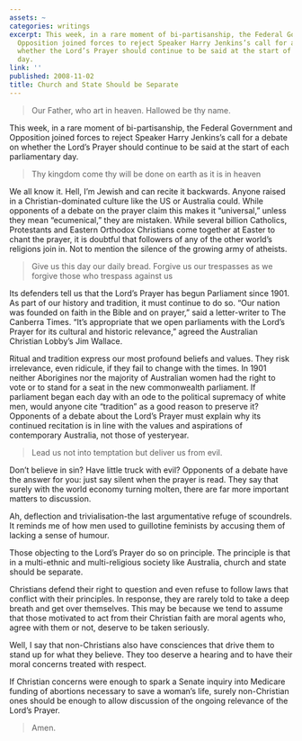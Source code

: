 ```yaml
---
assets: ~
categories: writings
excerpt: This week, in a rare moment of bi-partisanship, the Federal Government and
  Opposition joined forces to reject Speaker Harry Jenkins’s call for a debate on
  whether the Lord’s Prayer should continue to be said at the start of each parliamentary
  day.
link: ''
published: 2008-11-02
title: Church and State Should be Separate
---
```

> Our Father, who art in heaven. Hallowed be thy name.

This week, in a rare moment of bi-partisanship, the Federal
Government and Opposition joined forces to reject Speaker Harry
Jenkins’s call for a debate on whether the Lord’s Prayer should continue
to be said at the start of each parliamentary day.

> Thy kingdom come thy will be done on earth as it is in heaven

We all know it. Hell, I’m Jewish and can recite it backwards. Anyone
raised in a Christian-dominated culture like the US or Australia could.
While opponents of a debate on the prayer claim this makes it
“universal,” unless they mean “ecumenical,” they are mistaken. While
several billion Catholics, Protestants and Eastern Orthodox Christians
come together at Easter to chant the prayer, it is doubtful that
followers of any of the other world’s religions join in. Not to mention
the silence of the growing army of atheists.

> Give us this day our daily bread. Forgive us our trespasses as we
> forgive those who trespass against us

Its defenders tell us that the Lord’s Prayer has begun Parliament since
1901. As part of our history and tradition, it must continue to do so.
“Our nation was founded on faith in the Bible and on prayer,” said a
letter-writer to The Canberra Times. “It’s appropriate that we open
parliaments with the Lord’s Prayer for its cultural and historic
relevance,” agreed the Australian Christian Lobby’s Jim Wallace.

Ritual and tradition express our most profound beliefs and values. They
risk irrelevance, even ridicule, if they fail to change with the times.
In 1901 neither Aborigines nor the majority of Australian women had the
right to vote or to stand for a seat in the new commonwealth parliament.
If parliament began each day with an ode to the political supremacy of
white men, would anyone cite “tradition” as a good reason to preserve
it? Opponents of a debate about the Lord’s Prayer must explain why its
continued recitation is in line with the values and aspirations of
contemporary Australia, not those of yesteryear.

> Lead us not into temptation but deliver us from evil.

Don’t believe in sin? Have little truck with evil? Opponents of a debate
have the answer for you: just say silent when the prayer is read. They
say that surely with the world economy turning molten, there are far
more important matters to discussion.

Ah, deflection and trivialisation-the last argumentative refuge of
scoundrels. It reminds me of how men used to guillotine feminists by
accusing them of lacking a sense of humour.

Those objecting to the Lord’s Prayer do so on principle. The principle
is that in a multi-ethnic and multi-religious society like Australia,
church and state should be separate.

Christians defend their right to question and even refuse to follow laws
that conflict with their principles. In response, they are rarely told
to take a deep breath and get over themselves. This may be because we
tend to assume that those motivated to act from their Christian faith
are moral agents who, agree with them or not, deserve to be taken
seriously.

Well, I say that non-Christians also have consciences that drive them to
stand up for what they believe. They too deserve a hearing and to have
their moral concerns treated with respect.

If Christian concerns were enough to spark a Senate inquiry into
Medicare funding of abortions necessary to save a woman’s life, surely
non-Christian ones should be enough to allow discussion of the ongoing
relevance of the Lord’s Prayer.

> Amen.